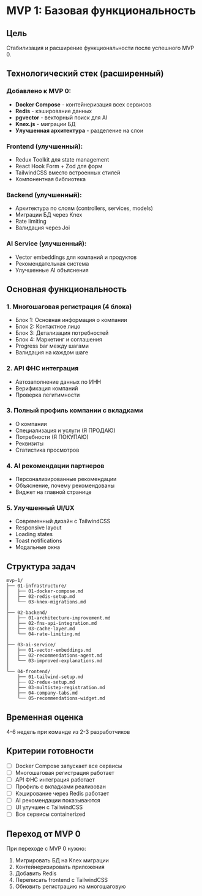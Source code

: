 # MVP 1: Базовая функциональность

## Цель
Стабилизация и расширение функциональности после успешного MVP 0.

## Технологический стек (расширенный)

### Добавлено к MVP 0:
- **Docker Compose** - контейнеризация всех сервисов
- **Redis** - кэширование данных
- **pgvector** - векторный поиск для AI
- **Knex.js** - миграции БД
- **Улучшенная архитектура** - разделение на слои

### Frontend (улучшенный):
- Redux Toolkit для state management
- React Hook Form + Zod для форм
- TailwindCSS вместо встроенных стилей
- Компонентная библиотека

### Backend (улучшенный):
- Архитектура по слоям (controllers, services, models)
- Миграции БД через Knex
- Rate limiting
- Валидация через Joi

### AI Service (улучшенный):
- Vector embeddings для компаний и продуктов
- Рекомендательная система
- Улучшенные AI объяснения

## Основная функциональность

### 1. Многошаговая регистрация (4 блока)
- Блок 1: Основная информация о компании
- Блок 2: Контактное лицо
- Блок 3: Детализация потребностей
- Блок 4: Маркетинг и соглашения
- Progress bar между шагами
- Валидация на каждом шаге

### 2. API ФНС интеграция
- Автозаполнение данных по ИНН
- Верификация компаний
- Проверка легитимности

### 3. Полный профиль компании с вкладками
- О компании
- Специализация и услуги (Я ПРОДАЮ)
- Потребности (Я ПОКУПАЮ)
- Реквизиты
- Статистика просмотров

### 4. AI рекомендации партнеров
- Персонализированные рекомендации
- Объяснение, почему рекомендованы
- Виджет на главной странице

### 5. Улучшенный UI/UX
- Современный дизайн с TailwindCSS
- Responsive layout
- Loading states
- Toast notifications
- Модальные окна

## Структура задач

```
mvp-1/
├── 01-infrastructure/
│   ├── 01-docker-compose.md
│   ├── 02-redis-setup.md
│   └── 03-knex-migrations.md
│
├── 02-backend/
│   ├── 01-architecture-improvement.md
│   ├── 02-fns-api-integration.md
│   ├── 03-cache-layer.md
│   └── 04-rate-limiting.md
│
├── 03-ai-service/
│   ├── 01-vector-embeddings.md
│   ├── 02-recommendations-agent.md
│   └── 03-improved-explanations.md
│
└── 04-frontend/
    ├── 01-tailwind-setup.md
    ├── 02-redux-setup.md
    ├── 03-multistep-registration.md
    ├── 04-company-tabs.md
    └── 05-recommendations-widget.md
```

## Временная оценка
4-6 недель при команде из 2-3 разработчиков

## Критерии готовности

- [ ] Docker Compose запускает все сервисы
- [ ] Многошаговая регистрация работает
- [ ] API ФНС интеграция работает
- [ ] Профиль с вкладками реализован
- [ ] Кэширование через Redis работает
- [ ] AI рекомендации показываются
- [ ] UI улучшен с TailwindCSS
- [ ] Все сервисы containerized

## Переход от MVP 0

При переходе с MVP 0 нужно:
1. Мигрировать БД на Knex миграции
2. Контейнеризировать приложения
3. Добавить Redis
4. Переписать frontend с TailwindCSS
5. Обновить регистрацию на многошаговую


